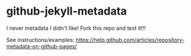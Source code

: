 # github-jekyll-metadata

I never metadata I didn't like! Fork this repo and test it!!!

See instructions/examples: https://help.github.com/articles/repository-metadata-on-github-pages/
